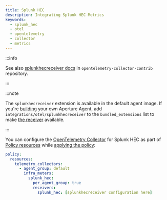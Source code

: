 ```yaml
---
title: Splunk HEC
description: Integrating Splunk HEC Metrics
keywords:
  - splunk_hec
  - otel
  - opentelemetry
  - collector
  - metrics
---
```


:::info

See also [splunkhecreceiver docs][receiver] in `opentelemetry-collector-contrib`
repository.

:::

:::note

The `splunkhecreceiver` extension is available in the default agent image. If
you're [building][build] your own Aperture Agent, add
`integrations/otel/splunkhecreceiver` to the `bundled_extensions` list to make
[the receiver][receiver] available.

:::

You can configure the [OpenTelemetry Collector][opentelemetry-collector] for
Splunk HEC as part of [Policy resources][policy-resources] while [applying the
policy][applying-policy]:

```yaml
policy:
  resources:
    telemetry_collectors:
      - agent_group: default
        infra_meters:
          splunk_hec:
            per_agent_group: true
            receivers:
              splunk_hec: [splunkhecreceiver configuration here]
```

[build]: /reference/aperturectl/build/agent/agent.md
[receiver]:
  https://github.com/open-telemetry/opentelemetry-collector-contrib/tree/main/receiver/splunkhecreceiver
[opentelemetry-collector]: /reference/configuration/spec.md#telemetry-collector
[applying-policy]: /use-cases/use-cases.md
[policy-resources]: /reference/configuration/spec.md#resources
